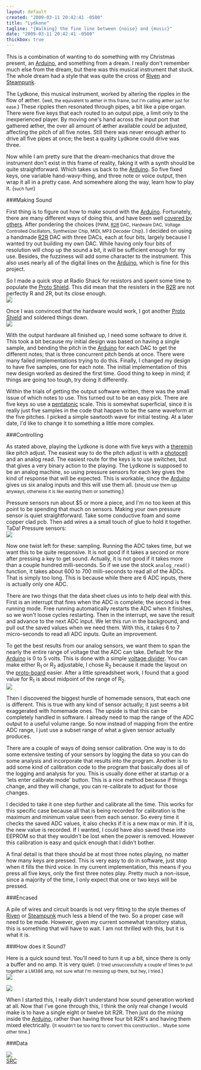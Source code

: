 ```yaml
---
layout: default
created: "2009-03-11 20:42:41 -0500"
title: "Lydkone"
tagline: "{Walking} the fine line between {noise} and {music}"
date: "2009-03-11 20:42:41 -0500"
thickbox: true
---
```



This is a combination of wanting to do something with my Christmas present, an [Arduino][], and something from a dream.  I really don't remember much else from the dream, but there was this musical instrument that stuck.  The whole dream had a style that was quite the cross of [Riven][] and [Steampunk][].  

The Lydkone, this musical instrument, worked by altering the ripples in the flow of æther. (<small>well, the equivalent to æther in this frame, but I'm calling æther just for ease.</small>) These ripples then resonated through pipes, a bit like a pipe organ.  There were five keys that each routed to an output pipe, a limit only to the inexperienced player.  By moving one's hand across the input port that gathered æther, the over all amount of æther available could be adjusted, affecting the pitch of all five notes.  Still there was never enough æther to drive all five pipes at once; the best a quality Lydkone could drive was three.

Now while I am pretty sure that the dream-mechanics that drove the instrument don't exist in this frame of reality, faking it with a synth should be quite straightforward.  Which takes us back to the [Arduino][].  So five fixed keys, one variable hand-wavy-thing, and three note or voice output, then wrap it all in a pretty case.  And somewhere along the way, learn how to play it.  (<small>such fun!</small>)

###Making Sound

First thing is to figure out how to make sound with the [Arduino][].  Fortunately, there are many different ways of doing this, and have been well [covered by others][uChobbyArduinoAudio].  After pondering the choices (<small>PWM, [R2R][] DAC, Hardware DAC, Voltage Controlled Oscillators, Synthesizer Chip, MIDI, MP3 Decoder Chip</small>). I decided on using a handmade [R2R][] DAC with three DACs, each at four bits, largely because I wanted try out building my own DAC.  While having only four bits of resolution will chop up the sound a bit, it will be sufficient enough for my use. Besides, the fuzziness will add some character to the instrument.  This also uses nearly all of the digital lines on the [Arduino][], which is fine for this project.

So I made a quick stop at Radio Shack for resistors and spent some time to populate the [Proto Shield][ProtoShield].  This did mean that the resisters in the [R2R][] are not perfectly R and 2R, but its close enough.
<br />
<a href="/projects/images/Lydkone-output-prototype.jpg" class="thickbox"><img src="/projects/images/Lydkone-output-prototype-thumb.jpg"/></a>

Once I was convinced that the hardware would work, I got another [Proto Shield][ProtoShield] and soldered things down.
<br />
<a href="/projects/images/Lydkone-output.jpg" class="thickbox"><img src="/projects/images/Lydkone-output-thumb.jpg"/></a>


With the output hardware all finished up, I need some software to drive it.  This took a bit because my initial design was based on having a single sample, and bending the pitch in the [Arduino][] for each DAC to get the different notes; that is three concurrent pitch bends at once.  There were many failed implementations trying to do this.  Finally, I changed my design to have five samples, one for each note.  The initial implementation of this new design worked as desired the first time.  Good thing to keep in mind; if things are going too tough, try doing it differently.

Within the trials of getting the output software written, there was the small issue of which notes to use.  This turned out to be an easy pick.  There are five keys so use a [pentatonic][] scale.  This is somewhat superficial, since it is really just five samples in the code that happen to be the same waveform at the five pitches.  I picked a simple sawtooth wave for initial testing.  At a later date, I'd like to change it to something a little more complex.

###Controlling

As stated above, playing the Lydkone is done with five keys with a [theremin][] like pitch adjust.  The easiest way to do the pitch adjust is with a [photocell][] and an analog read.  The easiest route for the keys is to use switches, but that gives a very binary action to the playing.  The Lydkone is supposed to be an analog machine, so using pressure sensors for each key gives the kind of response that will be expected.  This is workable, since the [Arduino][] gives us six analog inputs and this will use them all. (<small>should use them up anyways, otherwise it is like wasting them or something.</small>)

Pressure sensors run about $5 or more a piece, and I'm no too keen at this point to be spending that much on sensors.  Making your own pressure sensor is quiet straightforward.  Take some conductive foam and some copper clad pcb. Then add wires a a small touch of glue to hold it together.  TaDa! Pressure sensors:
<br />
<a href="/projects/images/Lydkone-pressure-sensors.jpg" class="thickbox"><img src="/projects/images/Lydkone-pressure-sensors-thumb.jpg"/></a>

Now one twist left for these: sampling.  Running the ADC takes time, but we want this to be quite responsive.  It is not good if it takes a second or more after pressing a key to get sound.  Actually, it is not good if it takes more than a couple hundred milli-seconds.  So if we use the stock `analog_read()` function, it takes about 600 to 700 milli-seconds to read all of the ADCs.  That is simply too long.  This is because while there are 6 ADC inputs, there is actually only one ADC.

There are two things that the data sheet clues us into to help deal with this.  First is an interrupt that fires when the ADC is complete; the second is free running mode.  Free running automatically restarts the ADC when it finishes, so we won't loose cycles restarting.  Then in the interrupt, we save the result and advance to the next ADC input.  We let this run in the background, and pull out the saved values when we need them.  With this, it takes 6 to 7 micro-seconds to read all ADC inputs.  Quite an improvement.

To get the best results from our analog sensors, we want them to span the nearly the entire range of voltage that the ADC can take.  Default for the [Arduino][] is 0 to 5 volts.  This is done with a simple [voltage divider][VoltageDivider].  You can make either R<sub>1</sub> or R<sub>2</sub> adjustable, I chose R<sub>2</sub> because it made the layout on the [proto-board][ProtoShield] easier.  After a little spreadsheet work, I found that a good value for R<sub>1</sub> is about midpoint of the range of R<sub>2</sub>.
<br />
<a href="/projects/images/Lydkone-voltage-divider.jpg" class="thickbox"><img src="/projects/images/Lydkone-voltage-divider-thumb.jpg"/></a>

Then I discovered the biggest hurdle of homemade sensors, that each one is different.  This is true with any kind of sensor actually; it just seems a bit exaggerated with homemade ones.  The upside is that this can be completely handled in software.  I already need to map the range of the ADC output to a useful volume range.  So now instead of mapping from the entire ADC range, I just use a subset range of what a given sensor actually produces.

There are a couple of ways of doing sensor calibration.  One way is to do some extensive testing of your sensors by logging the data so you can do some analysis and incorporate that results into the program.  Another is to add some kind of calibration code to the program that basically does all of the logging and analysis for you.  This is usually done either at startup or a 'lets enter calibrate mode' button.  This is a nice method because if things change, and they will change, you can re-calibrate to adjust for those changes.

I decided to take it one step further and calibrate all the time.  This works for this specific case because all that is being recorded for calibration is the maximum and minimum value seen from each sensor.  So every time it checks the saved ADC values, it also checks if it is a new max or min.  If it is, the new value is recorded.  If I wanted, I could have also saved these into EEPROM so that they wouldn't be lost when the power is removed.  However this calibration is easy and quick enough that I didn't bother.

A final detail is that there should be at most three notes playing, no matter how many keys are pressed.  This is very easy to do in software, just stop when it fills the third voice.  In my current implementation, this means if you press all five keys, only the first three notes play.  Pretty much a non-issue, since a majority of the time, I only expect that one or two keys will be pressed.

###Encased

A pile of wires and circuit boards is not very fitting to the style themes of [Riven][] or [Steampunk][] much less a blend of the two.  So a proper case will need to be made.  However, given my current somewhat transitory status, this is something that will have to wait.  I am not thrilled with this, but it is what it is.



###How does it Sound?

Here is a quick sound test.  You'll need to turn it up a bit, since there is only a buffer and no amp. It is very quiet.  (<small>I tried unsuccessfully a couple of times to put together a LM386 amp, not sure what I'm messing up there, but hey, I tried.</small>)
<br />
<a href="/projects/images/Lydkone-sound-test.mov"><img src="/projects/images/Lydkone-sound-test-thumb.jpg"/></a>

<a href="/projects/images/Lydkone-allwires.jpg" class="thickbox"><img src="/projects/images/Lydkone-allwires-thumb.jpg"/></a>

When I started this, I really didn't understand how sound generation worked at all.  Now that I've gone through this, I think the only real change I would make is to have a single eight or twelve bit R2R. Then just do the mixing inside the [Arduino][], rather than having three four bit R2R's and having them mixed electrically.  (<small>It wouldn't be too hard to convert this construction... Maybe some other time.</small>)

###Data

<a href="/projects/images/Lydkone-Schematic.png" class="thickbox"><img src="/projects/images/Lydkone-Schematic-thumb.png"/></a>
<br />
<a href="/projects/archives/lydkone.zip">SRC</a>


[Myst]: http://en.wikipedia.org/wiki/Myst
[Riven]: http://en.wikipedia.org/wiki/Riven
[Steampunk]: http://steampunkworkshop.com/
[Arduino]: http://www.arduino.cc/
[uChobbyArduinoAudio]: http://www.uchobby.com/index.php/2007/11/11/arduino-sound-part-1/
[R2R]: http://www.ikalogic.com/dac08.php
[ProtoShield]: http://www.ladyada.net/make/pshield/
[pentatonic]: http://www.phy.mtu.edu/~suits/pentatonic.html
[Theremin]: http://en.wikipedia.org/wiki/Thermin
[photocell]: http://www.makingthings.com/teleo/teleo/cookbook/photocell.htm
[VoltageDivider]: http://en.wikipedia.org/wiki/Voltage_divider#Resistive_divider

